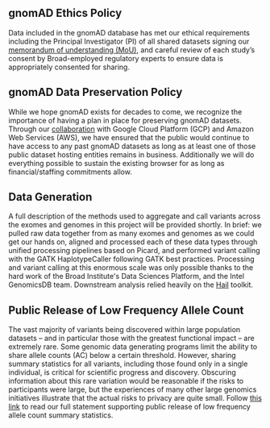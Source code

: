 ## gnomAD Ethics Policy

Data included in the gnomAD database has met our ethical requirements including the Principal Investigator (PI) of all shared datasets signing our [memorandum of understanding (MoU)](https://gnomad.broadinstitute.org/mou), and careful review of each study’s consent by Broad-employed regulatory experts to ensure data is appropriately consented for sharing.

## gnomAD Data Preservation Policy

While we hope gnomAD exists for decades to come, we recognize the importance of having a plan in place for preserving gnomAD datasets. Through our [collaboration](https://gnomad.broadinstitute.org/news/2020-10-open-access-to-gnomad-data-on-multiple-cloud-providers/) with Google Cloud Platform (GCP) and Amazon Web Services (AWS), we have ensured that the public would continue to have access to any past gnomAD datasets as long as at least one of those public dataset hosting entities remains in business. Additionally we will do everything possible to sustain the existing browser for as long as financial/staffing commitments allow.

## Data Generation

A full description of the methods used to aggregate and call variants across the exomes and genomes in this project will be provided shortly. In brief: we pulled raw data together from as many exomes and genomes as we could get our hands on, aligned and processed each of these data types through unified processing pipelines based on Picard, and performed variant calling with the GATK HaplotypeCaller following GATK best practices. Processing and variant calling at this enormous scale was only possible thanks to the hard work of the Broad Institute's Data Sciences Platform, and the Intel GenomicsDB team. Downstream analysis relied heavily on the [Hail](https://hail.is/) toolkit.

## Public Release of Low Frequency Allele Count

The vast majority of variants being discovered within large population datasets – and in particular those with the greatest functional impact – are extremely rare. Some genomic data generating programs limit the ability to share allele counts (AC) below a certain threshold. However, sharing summary statistics for all variants, including those found only in a single individual, is critical for scientific progress and discovery. Obscuring information about this rare variation would be reasonable if the risks to participants were large, but the experiences of many other large genomics initiatives illustrate that the actual risks to privacy are quite small. Follow [this link](/AC1) to read our full statement supporting public release of low frequency allele count summary statistics.
